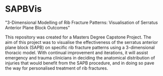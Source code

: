 # SAPBVis
"3-Dimensional Modelling of Rib Fracture Patterns: Visualisation of Serratus Anterior Plane Block Outcomes"

This repository was created for a Masters Degree Capstone Project. The aim of this project was to visualise the effectiveness of the serratus anterior plane block (SAPB) on specific rib fracture patterns using a 3-dimensional thoracic model. With continual improvement and iterations, it will assist emergency and trauma clinicians in deciding the anatomical distribution of injuries that would benefit from the SAPB procedure, and in doing so pave the way for personalised treatment of rib fractures. 
